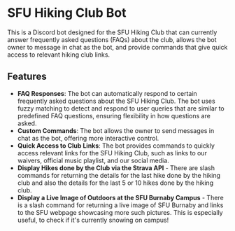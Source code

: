 # SFU Hiking Club Bot

This is a Discord bot designed for the SFU Hiking Club that can currently answer frequently asked questions (FAQs) about the club, allows the bot owner to message in chat as the bot, and provide commands that give quick access to relevant hiking club links.

## Features

- **FAQ Responses**: The bot can automatically respond to certain frequently asked questions about the SFU Hiking Club. The bot uses fuzzy matching to detect and respond to user queries that are similar to predefined FAQ questions, ensuring flexibility in how questions are asked.
- **Custom Commands**: The bot allows the owner to send messages in chat as the bot, offering more interactive control.
- **Quick Access to Club Links**: The bot provides commands to quickly access relevant links for the SFU Hiking Club, such as links to our waivers, official music playlist, and our social media.
- **Display Hikes done by the Club via the Strava API** - There are slash commands for returning the details for the last hike done by the hiking club and also the details for the last 5 or 10 hikes done by the hiking club.
- **Display a Live Image of Outdoors at the SFU Burnaby Campus** - There is a slash command for returning a live image of SFU Burnaby and links to the SFU webpage showcasing more such pictures. This is especially useful, to check if it's currently snowing on campus!
